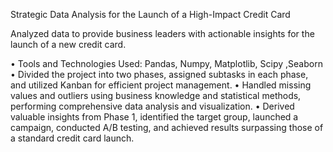 Strategic Data Analysis for the Launch of a High-Impact Credit Card

Analyzed data to provide business leaders with actionable insights for the launch of a new credit card.

• Tools and Technologies Used: Pandas, Numpy, Matplotlib, Scipy ,Seaborn
• Divided the project into two phases, assigned subtasks in each phase, and utilized Kanban for efficient project
management.
• Handled missing values and outliers using business knowledge and statistical methods, performing comprehensive
data analysis and visualization.
• Derived valuable insights from Phase 1, identified the target group, launched a campaign, conducted A/B testing,
and achieved results surpassing those of a standard credit card launch.
